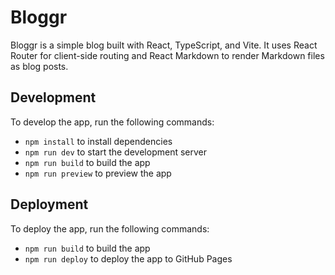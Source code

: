 # Bloggr

Bloggr is a simple blog built with React, TypeScript, and Vite. It uses React Router for client-side routing and React Markdown to render Markdown files as blog posts.

## Development

To develop the app, run the following commands:

- `npm install` to install dependencies
- `npm run dev` to start the development server
- `npm run build` to build the app
- `npm run preview` to preview the app

## Deployment

To deploy the app, run the following commands:

- `npm run build` to build the app
- `npm run deploy` to deploy the app to GitHub Pages
